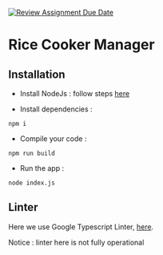 [![Review Assignment Due Date](https://classroom.github.com/assets/deadline-readme-button-24ddc0f5d75046c5622901739e7c5dd533143b0c8e959d652212380cedb1ea36.svg)](https://classroom.github.com/a/PHq8Kfj_)

# Rice Cooker Manager

## Installation 

- Install NodeJs : follow steps [here](https://nodejs.org/en/download)

- Install dependencies : 
```
npm i
```

- Compile your code : 
```
npm run build
```

- Run the app :
```
node index.js
```

## Linter 

Here we use Google Typescript Linter, [here](https://github.com/google/gts?fbclid=IwAR0o0gbV_gbbpv3rX8B2xFuhTkmr5Ee_qxV9Rpv7KI0egUVXBaUhskkvgps).


Notice : linter here is not fully operational